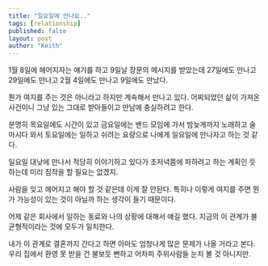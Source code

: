 ```yaml
---
title: "일요일에 만나요.."
tags: [relationship]
published: false
layout: post
author: "Keith"
---
```


1월 8일에 헤어지자는 얘기를 하고 9일날 장문의 메시지를 받았는데 27일에도 만나고 29일에도 만나고 2월 4일에도 만나고 9일에도 만났다.

뭔가 여지를 주는 것은 아니라고 하지만 계속해서 만나고 있다. 어찌되었던 삶이 가져온 사건이니 그냥 있는 그대로 받아들이고 만남에 충실하려고 한다.

분명히 목요일에도 시간이 있고 금요일에는 밴드 모임에 가서 밤늦게까지 노래하고 술 마시다 와서 토요일에는 일하고 쉬려는 요량으로 나에게 일요일에 만나자고 하는 것 같다. 

일요일 대낮에 만나서 적당히 이야기하고 있다가 초저녁쯤에 파하려고 하는 계획인 듯 하는데 미리 짐작을 할 필요는 없겠지.

사람을 잊고 헤어지고 해야 할 것 같은데 이게 잘 안된다. 특히나 이렇게 여지를 주면 뭔가 가능성이 있는 것이 아닐까 하는 생각이 들기 때문이다.

어제 같은 회사에서 일하는 동료와 나의 상황에 대해서 얘길 했다. 지금의 이 관계가 불균형적이라는 것에 모두가 일치한다. 

내가 이 관계로 결혼까지 간다고 하면 아마도 엄청나게 많은 문제가 나올 거라고 본다. 우리 집에서 환영 못 받을 건 불보듯 뻔하고 어차피 주위사람들 눈치 볼 것 아니지만. 